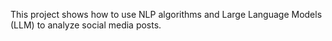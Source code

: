 This project shows how to use NLP algorithms and Large Language Models (LLM) to analyze social media posts.